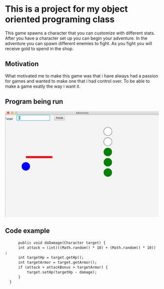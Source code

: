 # <h1> This is a project for my object oriented programing class
This game spawns a character that you can customize with different stats. After you have a character set up you can begin your adventure. In the adventure you can spawn different enemies to fight. As you fight you will receive gold to spend in the shop.
## <h2> Motivation
What motivated me to make this game was that i have always had a passion for games and wanted to make one that i had control over. To be able to make a game exatly the way i want it.
## <h2> Program being run
![Game being run](https://github.com/dallinsavage/RPG-Game/blob/master/Screen%20Shot%202020-10-21%20at%204.41.39%20PM.png)
## <h2> Code example
  ```
  		public void doDamage(Character target) {
		int attack = (int)((Math.random() * 10) + (Math.random() * 10)) ;
		int targetHp = target.getHp();
		int targetArmor = target.getArmor();
		if (attack + attackBonus > targetArmor) {
			target.setHp(targetHp - damage);
		}
	}
  ```
